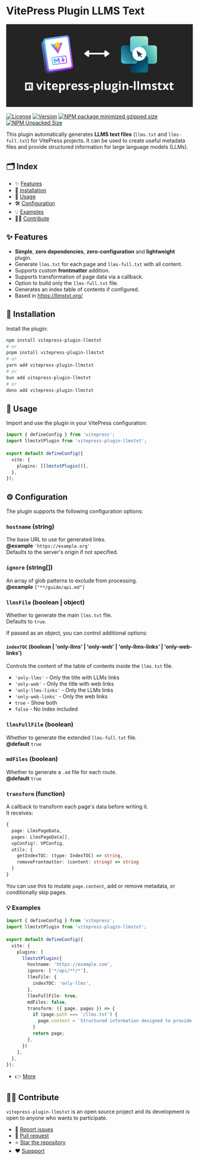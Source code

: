 # VitePress Plugin LLMS Text

![BANNER](.dovenv/banner.png)

[![License](https://img.shields.io/github/license/angelespejo/vitepress-plugin-llmstxt?style=for-the-badge&color=green&logoColor=white)](/LICENSE)
[![Version](https://img.shields.io/npm/v/vitepress-plugin-llmstxt?style=for-the-badge&color=blue&label=Version)](https://www.npmjs.com/package/vitepress-plugin-llmstxt)
[![NPM package minimized gzipped size](https://img.shields.io/bundlejs/size/vitepress-plugin-llmstxt?style=for-the-badge&color=orange&label=Minimized+size&logoColor=white)](https://www.npmjs.com/package/vitepress-plugin-llmstxt)
[![NPM Unpacked Size](https://img.shields.io/npm/unpacked-size/vitepress-plugin-llmstxt/0.0.2?style=for-the-badge&color=orange&logoColor=white)](https://www.npmjs.com/package/vitepress-plugin-llmstxt)

This plugin automatically generates **LLMS text files** (`llms.txt` and `llms-full.txt`) for VitePress projects. It can be used to create useful metadata files and provide structured information for large language models (LLMs).


## 🗂️ Index

- ✨ [Features](#-features)
- 🔑 [Installation](#-installation)
- 📖 [Usage](#-usage)
- 🛠️ [Configuration](#-configuration)
- 💡 [Examples](#-example)
- 👨‍💻 [Contribute](#-contribute)


## ✨ Features

- **Simple**, **zero dependencies**, **zero-configuration** and **lightweight** plugin.
- Generate `llms.txt` for each page and `llms-full.txt` with all content.
- Supports custom **frontmatter** addition.
- Supports transformation of page data via a callback.
- Option to build only the `llms-full.txt` file.
- Generates an index table of contents if configured.
- Based in https://llmstxt.org/

## 🔑 Installation

Install the plugin:

```bash
npm install vitepress-plugin-llmstxt
# or
pnpm install vitepress-plugin-llmstxt
# or
yarn add vitepress-plugin-llmstxt
# or
bun add vitepress-plugin-llmstxt
# or
deno add vitepress-plugin-llmstxt
```

## 📖 Usage
Import and use the plugin in your VitePress configuration:

```typescript
import { defineConfig } from 'vitepress';
import llmstxtPlugin from 'vitepress-plugin-llmstxt';

export default defineConfig({
  vite: {
    plugins: [llmstxtPlugin()],
  },
});
```

## ⚙️ Configuration

The plugin supports the following configuration options:

### `hostname` (string)
The base URL to use for generated links.  
**@example** `'https://example.org'`  
Defaults to the server's origin if not specified.

### `ignore` (string[])
An array of glob patterns to exclude from processing.  
**@example** `["**/guide/api.md"]`

### `llmsFile` (boolean | object)
Whether to generate the main `llms.txt` file.  
Defaults to `true`.

If passed as an object, you can control additional options:

#### `indexTOC` (boolean | 'only-llms' | 'only-web' | 'only-llms-links' | 'only-web-links')
Controls the content of the table of contents inside the `llms.txt` file.

- `'only-llms'` - Only the title with LLMs links  
- `'only-web'` - Only the title with web links  
- `'only-llms-links'` - Only the LLMs links  
- `'only-web-links'` - Only the web links  
- `true` - Show both  
- `false` - No index included  

### `llmsFullFile` (boolean)
Whether to generate the extended `llms-full.txt` file.  
**@default** `true`

### `mdFiles` (boolean)
Whether to generate a `.md` file for each route.  
**@default** `true`

### `transform` (function)
A callback to transform each page's data before writing it.  
It receives:

```ts
{
  page: LlmsPageData,
  pages: LlmsPageData[],
  vpConfig?: VPConfig,
  utils: {
    getIndexTOC: (type: IndexTOC) => string,
    removeFrontmatter: (content: string) => string
  }
}
```

You can use this to mutate `page.content`, add or remove metadata, or conditionally skip pages.

### 💡 Examples

```ts
import { defineConfig } from 'vitepress';
import llmstxtPlugin from 'vitepress-plugin-llmstxt';

export default defineConfig({
  vite: {
    plugins: [
      llmstxtPlugin({
        hostname: 'https://example.com',
        ignore: ['*/api/**/*'],
        llmsFile: {
          indexTOC: 'only-llms',
        },
        llmsFullFile: true,
        mdFiles: false,
        transform: ({ page, pages }) => {
          if (page.path === '/llms.txt') {
            page.content = `Structured information designed to provide useful metadata to large language models (LLMs)\n\n` + page.content;
          }
          return page;
        },
      })
    ],
  },
});
```

- 👉 [More](https://github.com/angelespejo/vitepress-plugin-llmstxt/tree/main/examples)

## 👨‍💻 Contribute

`vitepress-plugin-llmstxt` is an open source project and its development is open to anyone who wants to participate.

- 🐛 [Report issues](https://github.com/angelespejo/vitepress-plugin-llmstxt/issues)
- 🚀 [Pull request](https://github.com/angelespejo/vitepress-plugin-llmstxt/pulls)
- ⭐️ [Star the repository](https://github.com/angelespejo/vitepress-plugin-llmstxt)
- ❤️ [Suppport](https://github.com/sponsors/angelespejo)



